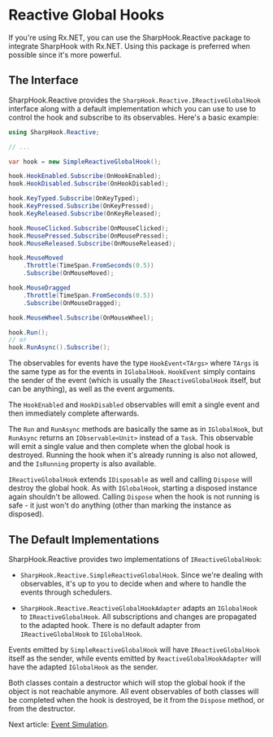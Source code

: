 # Reactive Global Hooks

If you're using Rx.NET, you can use the SharpHook.Reactive package to integrate SharpHook with Rx.NET. Using this
package is preferred when possible since it's more powerful.

## The Interface

SharpHook.Reactive provides the `SharpHook.Reactive.IReactiveGlobalHook` interface along with a default implementation
which you can use to use to control the hook and subscribe to its observables. Here's a basic example:

```C#
using SharpHook.Reactive;

// ...

var hook = new SimpleReactiveGlobalHook();

hook.HookEnabled.Subscribe(OnHookEnabled);
hook.HookDisabled.Subscribe(OnHookDisabled);

hook.KeyTyped.Subscribe(OnKeyTyped);
hook.KeyPressed.Subscribe(OnKeyPressed);
hook.KeyReleased.Subscribe(OnKeyReleased);

hook.MouseClicked.Subscribe(OnMouseClicked);
hook.MousePressed.Subscribe(OnMousePressed);
hook.MouseReleased.Subscribe(OnMouseReleased);

hook.MouseMoved
    .Throttle(TimeSpan.FromSeconds(0.5))
    .Subscribe(OnMouseMoved);

hook.MouseDragged
    .Throttle(TimeSpan.FromSeconds(0.5))
    .Subscribe(OnMouseDragged);

hook.MouseWheel.Subscribe(OnMouseWheel);

hook.Run();
// or
hook.RunAsync().Subscribe();
```

The observables for events have the type `HookEvent<TArgs>` where `TArgs` is the same type as for the events in
`IGlobalHook`. `HookEvent` simply contains the sender of the event (which is usually the `IReactiveGlobalHook`
itself, but can be anything), as well as the event arguments.

The `HookEnabled` and `HookDisabled` observables will emit a single event and then immediately complete afterwards.

The `Run` and `RunAsync` methods are basically the same as in `IGlobalHook`, but `RunAsync` returns an
`IObservable<Unit>` instead of a `Task`. This observable will emit a single value and then complete when the global
hook is destroyed. Running the hook when it's already running is also not allowed, and the `IsRunning` property is
also available.

`IReactiveGlobalHook` extends `IDisposable` as well and calling `Dispose` will destroy the global hook. As with
`IGlobalHook`, starting a disposed instance again shouldn't be allowed. Calling `Dispose` when the hook is not running
is safe - it just won't do anything (other than marking the instance as disposed).

## The Default Implementations

SharpHook.Reactive provides two implementations of `IReactiveGlobalHook`:

- `SharpHook.Reactive.SimpleReactiveGlobalHook`. Since we're dealing with observables, it's up to you to decide when
and where to handle the events through schedulers.

- `SharpHook.Reactive.ReactiveGlobalHookAdapter` adapts an `IGlobalHook` to `IReactiveGlobalHook`. All
subscriptions and changes are propagated to the adapted hook. There is no default adapter from `IReactiveGlobalHook`
to `IGlobalHook`.

Events emitted by `SimpleReactiveGlobalHook` will have `IReactiveGlobalHook` itself as the sender, while events
emitted by `ReactiveGlobalHookAdapter` will have the adapted `IGlobalHook` as the sender.

Both classes contain a destructor which will stop the global hook if the object is not reachable anymore. All event
observables of both classes will be completed when the hook is destroyed, be it from the `Dispose` method, or from the
destructor.

Next article: [Event Simulation](simulation.md).
